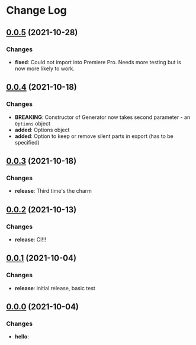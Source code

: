 # Change Log

## [0.0.5](https://github.com/JumpCutter/JC-ProjectExportAPI/compare/v0.0.4...v0.0.5) (2021-10-28)
### Changes
- __fixed__: Could not import into Premiere Pro. Needs more testing but is now more likely to work.

## [0.0.4](https://github.com/JumpCutter/JC-ProjectExportAPI/compare/v0.0.3...v0.0.4) (2021-10-18)
### Changes
- __BREAKING__: Constructor of Generator now takes second parameter - an `Options` object
- __added__: Options object
- __added__: Option to keep or remove silent parts in export (has to be specified)

## [0.0.3](https://github.com/JumpCutter/JC-ProjectExportAPI/compare/v0.0.2...v0.0.3) (2021-10-18)
### Changes
- __release__: Third time's the charm

## [0.0.2](https://github.com/JumpCutter/JC-ProjectExportAPI/compare/v0.0.1...v0.0.2) (2021-10-13)
### Changes
- __release__: CI!!!

## [0.0.1](https://github.com/JumpCutter/JC-ProjectExportAPI/compare/v0.0.0...v0.0.1) (2021-10-04)
### Changes
- __release__: initial release, basic test


## [0.0.0](https://github.com/JumpCutter/JC-ProjectExportAPI/compare/v0.0.0...v0.0.0) (2021-10-04)
### Changes
- __hello__:
